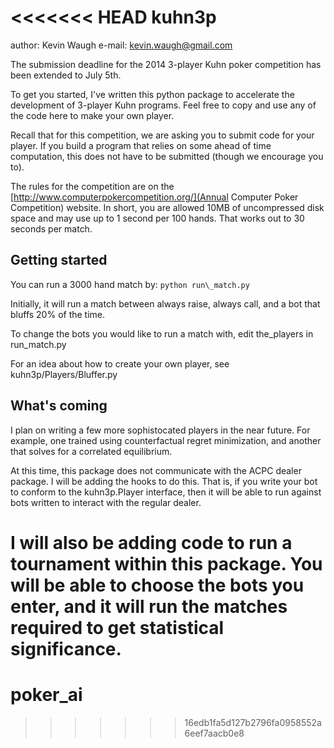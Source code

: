<<<<<<< HEAD
kuhn3p
======

author: Kevin Waugh
e-mail: kevin.waugh@gmail.com

The submission deadline for the 2014 3-player Kuhn poker competition has been
extended to July 5th.

To get you started, I've written this python package to accelerate the
development of 3-player Kuhn programs.  Feel free to copy and use any of the
code here to make your own player.  

Recall that for this competition, we are asking you to submit code for your
player.  If you build a program that relies on some ahead of time computation,
this does not have to be submitted (though we encourage you to).

The rules for the competition are on the
[http://www.computerpokercompetition.org/](Annual Computer Poker Competition)
website.  In short, you are allowed 10MB of uncompressed disk space and may
use up to 1 second per 100 hands.  That works out to 30 seconds per match.

Getting started
---------------

You can run a 3000 hand match by: `python run\_match.py`

Initially, it will run a match between always raise, always call, and a bot
that bluffs 20% of the time.

To change the bots you would like to run a match with, edit the\_players in
run\_match.py

For an idea about how to create your own player, see kuhn3p/Players/Bluffer.py

What's coming
-------------

I plan on writing a few more sophistocated players in the near future.  For
example, one trained using counterfactual regret minimization, and another that
solves for a correlated equilibrium.

At this time, this package does not communicate with the ACPC dealer package.
I will be adding the hooks to do this.  That is, if you write your bot to
conform to the kuhn3p.Player interface, then it will be able to run against
bots written to interact with the regular dealer.

I will also be adding code to run a tournament within this package.  You
will be able to choose the bots you enter, and it will run the matches
required to get statistical significance.
=======
# poker_ai
>>>>>>> 16edb1fa5d127b2796fa0958552a6eef7aacb0e8
